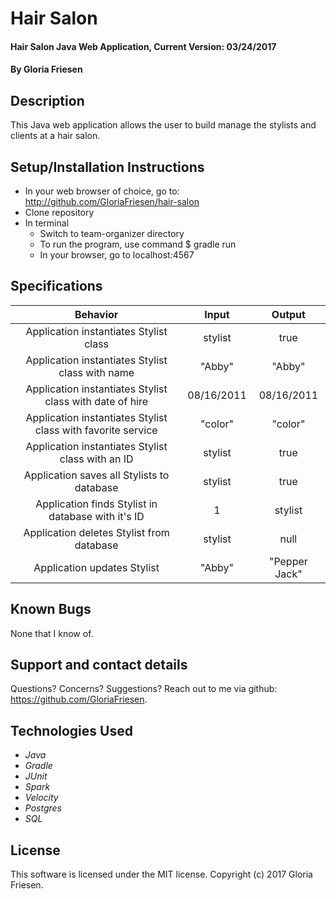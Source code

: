 # Hair Salon

#### Hair Salon Java Web Application, Current Version: 03/24/2017

#### By Gloria Friesen

## Description
This Java web application allows the user to build manage the stylists and clients at a hair salon.

## Setup/Installation Instructions
* In your web browser of choice, go to: <http://github.com/GloriaFriesen/hair-salon>
* Clone repository
* In terminal
  * Switch to team-organizer directory
  * To run the program, use command $ gradle run
  * In your browser, go to localhost:4567


## Specifications

|Behavior|Input|Output|
|:---:|:---:|:---:|
|Application instantiates Stylist class|stylist|true|
|Application instantiates Stylist class with name|"Abby"|"Abby"|
|Application instantiates Stylist class with date of hire|08/16/2011|08/16/2011|
|Application instantiates Stylist class with favorite service|"color"|"color"|
|Application instantiates Stylist class with an ID|stylist|true|
|Application saves all Stylists to database|stylist|true|
|Application finds Stylist in database with it's ID|1|stylist|
|Application deletes Stylist from database|stylist|null|
|Application updates Stylist|"Abby"|"Pepper Jack"|


## Known Bugs
None that I know of.

## Support and contact details
Questions? Concerns? Suggestions? Reach out to me via github: <https://github.com/GloriaFriesen>.

## Technologies Used
* _Java_
* _Gradle_
* _JUnit_
* _Spark_
* _Velocity_
* _Postgres_
* _SQL_

## License
This software is licensed under the MIT license.
Copyright (c) 2017 Gloria Friesen.
